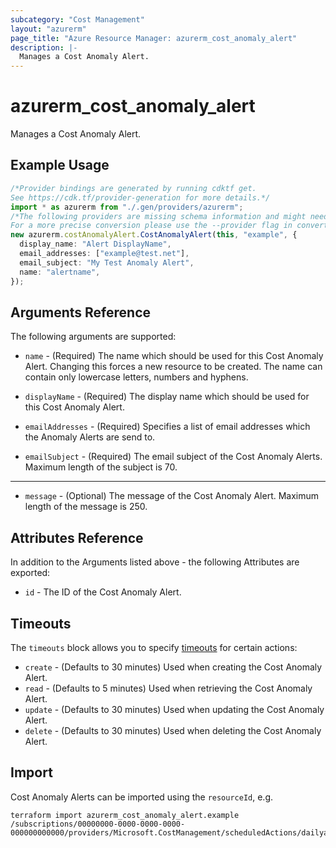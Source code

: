 ```yaml
---
subcategory: "Cost Management"
layout: "azurerm"
page_title: "Azure Resource Manager: azurerm_cost_anomaly_alert"
description: |-
  Manages a Cost Anomaly Alert.
---
```


# azurerm\_cost\_anomaly\_alert

Manages a Cost Anomaly Alert.

## Example Usage

```typescript
/*Provider bindings are generated by running cdktf get.
See https://cdk.tf/provider-generation for more details.*/
import * as azurerm from "./.gen/providers/azurerm";
/*The following providers are missing schema information and might need manual adjustments to synthesize correctly: azurerm.
For a more precise conversion please use the --provider flag in convert.*/
new azurerm.costAnomalyAlert.CostAnomalyAlert(this, "example", {
  display_name: "Alert DisplayName",
  email_addresses: ["example@test.net"],
  email_subject: "My Test Anomaly Alert",
  name: "alertname",
});

```

## Arguments Reference

The following arguments are supported:

*   `name` - (Required) The name which should be used for this Cost Anomaly Alert. Changing this forces a new resource to be created. The name can contain only lowercase letters, numbers and hyphens.

*   `displayName` - (Required) The display name which should be used for this Cost Anomaly Alert.

*   `emailAddresses` - (Required) Specifies a list of email addresses which the Anomaly Alerts are send to.

*   `emailSubject` - (Required) The email subject of the Cost Anomaly Alerts. Maximum length of the subject is 70.

***

* `message` - (Optional) The message of the Cost Anomaly Alert. Maximum length of the message is 250.

## Attributes Reference

In addition to the Arguments listed above - the following Attributes are exported:

* `id` - The ID of the Cost Anomaly Alert.

## Timeouts

The `timeouts` block allows you to specify [timeouts](https://www.terraform.io/language/resources/syntax#operation-timeouts) for certain actions:

* `create` - (Defaults to 30 minutes) Used when creating the Cost Anomaly Alert.
* `read` - (Defaults to 5 minutes) Used when retrieving the Cost Anomaly Alert.
* `update` - (Defaults to 30 minutes) Used when updating the Cost Anomaly Alert.
* `delete` - (Defaults to 30 minutes) Used when deleting the Cost Anomaly Alert.

## Import

Cost Anomaly Alerts can be imported using the `resourceId`, e.g.

```shell
terraform import azurerm_cost_anomaly_alert.example /subscriptions/00000000-0000-0000-0000-000000000000/providers/Microsoft.CostManagement/scheduledActions/dailyanomalybyresourcegroup
```
